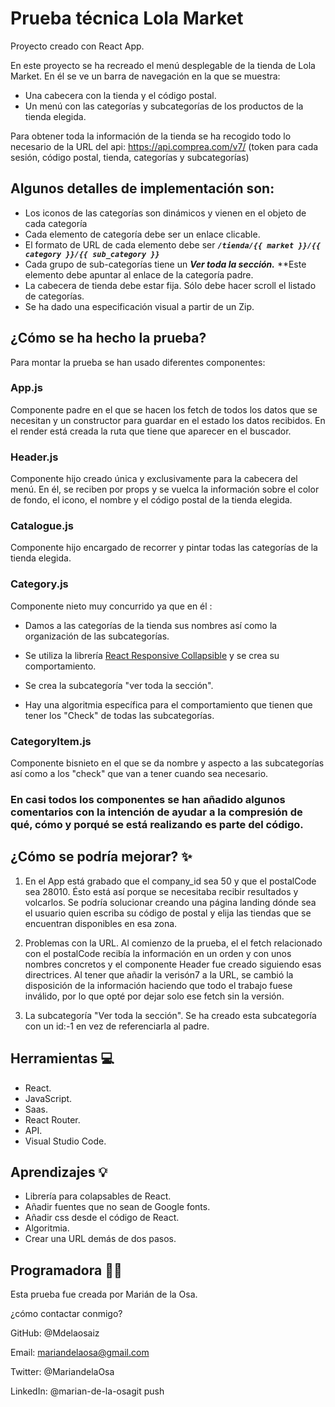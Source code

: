 # Prueba técnica Lola Market 
Proyecto creado con React App.

En este proyecto se ha recreado el menú desplegable de la tienda de Lola Market.
En él se ve un barra de navegación en la que se muestra: 

* Una cabecera con la tienda y el código postal. 
* Un menú con las categorías y subcategorías de los productos de la tienda elegida. 

Para obtener toda la información de la tienda se ha recogido todo lo necesario de la URL del api: https://api.comprea.com/v7/ (token para cada sesión, código postal, tienda, categorías y subcategorías)

## Algunos detalles de implementación son:

- Los iconos de las categorías son dinámicos y vienen en el objeto de cada categoría
- Cada elemento de categoría debe ser un enlace clicable.
- El formato de URL de cada elemento debe ser ***`/tienda/{{ market }}/{{ category }}/{{ sub_category }}`***
- Cada grupo de sub-categorías tiene un ***Ver toda la sección.*** **Este elemento debe apuntar al enlace de la categoría padre.
- La cabecera de tienda debe estar fija. Sólo debe hacer scroll el listado de categorías.
- Se ha dado una especificación visual a partir de un Zip.

## ¿Cómo se ha hecho la prueba?

Para montar la prueba se han usado diferentes componentes:

### App.js 
  Componente padre en el que se hacen los fetch de todos los datos que se necesitan y un constructor para guardar en el estado los datos recibidos.
  En el render está creada la ruta que tiene que aparecer en el buscador.

### Header.js
  Componente hijo creado única y exclusivamente para la cabecera del menú.
  En él, se reciben por props y se vuelca la información sobre el color de fondo, el icono, el nombre y el código postal de la tienda elegida.

### Catalogue.js
  Componente hijo encargado de recorrer y pintar todas las categorías de la tienda elegida.

### Category.js
  Componente nieto muy concurrido ya que en él :

  * Damos a las categorías de la tienda sus nombres así como la organización de las subcategorías.
  
  * Se utiliza la librería [React Responsive Collapsible](https://www.npmjs.com/package/react-collapsible)  y se crea su comportamiento.
  
  * Se crea la subcategoría "ver toda la sección".

  * Hay una algoritmia específica para el comportamiento que tienen que tener los "Check" de todas las subcategorías.

 
### CategoryItem.js
  Componente bisnieto en el que se da nombre y aspecto a las subcategorías así como a los "check" que van a tener cuando sea necesario.

### En casi todos los componentes se han añadido algunos comentarios con la intención de ayudar a la compresión de qué, cómo y porqué se está realizando es parte del código.


## ¿Cómo se podría mejorar? ✨

1. En el App está grabado que el company_id sea 50 y que el postalCode sea 28010.
Ésto está así porque se necesitaba recibir resultados y volcarlos.
Se podría solucionar creando una página landing dónde sea el usuario quien escriba su código de postal y elija las tiendas que se encuentran disponibles en esa zona.

2. Problemas con la URL.
Al comienzo de la prueba, el el fetch relacionado con el postalCode recibía la información en un orden y con unos nombres concretos y el componente Header fue creado siguiendo esas directrices.
Al tener que añadir la verisón7 a la URL, se cambió la disposición de la información haciendo que todo el trabajo fuese inválido, por lo que opté por dejar solo ese fetch sin la versión.
 
3. La subcategoría "Ver toda la sección".
Se ha creado esta subcategoría con un id:-1 en vez de referenciarla al padre.

## Herramientas 💻
- React.
- JavaScript.
- Saas.
- React Router.
- API.
- Visual Studio Code.

## Aprendizajes 💡
* Librería para colapsables de React.
* Añadir fuentes que no sean de Google fonts.
* Añadir css desde el código de React.
* Algoritmia.
* Crear una URL demás de dos pasos.

## Programadora 👩‍💻
Esta prueba fue creada por Marián de la Osa.

¿cómo contactar conmigo?

GitHub: @Mdelaosaiz

Email: mariandelaosa@gmail.com

Twitter: @MariandelaOsa

LinkedIn: @marian-de-la-osagit push